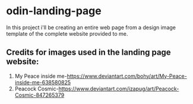 # odin-landing-page

In this project i'll be creating an entire web page from a design image template of the complete website provided to me.

## Credits for images used in the landing page website:

1. My Peace inside me-https://www.deviantart.com/bohy/art/My-Peace-inside-me-638580825
2. Peacock Cosmic-https://www.deviantart.com/izapug/art/Peacock-Cosmic-847265379
